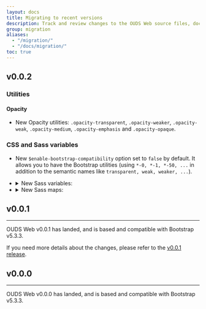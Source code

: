 ```yaml
---
layout: docs
title: Migrating to recent versions
description: Track and review changes to the OUDS Web source files, documentation, and components to help you migrate from previous versions.
group: migration
aliases:
  - "/migration/"
  - "/docs/migration/"
toc: true
---
```


## v0.0.2

### Utilities

#### Opacity

- <span class="badge text-bg-success">New</span> Opacity utilities: `.opacity-transparent`, `.opacity-weaker`, `.opacity-weak`, `.opacity-medium`, `.opacity-emphasis` and `.opacity-opaque`.

### CSS and Sass variables

- <span class="badge text-bg-success">New</span> `$enable-bootstrap-compatibility` option set to `false` by default. It allows you to have the Bootstrap utilities (using `*-0, *-1, *-50, ...` in addition to the semantic names like `transparent, weak, weaker, ...`).

- <details class="mb-2">
    <summary><span class="badge text-bg-success">New</span> Sass variables:</summary>
    <ul>
      <li><code>$ouds-opacity-0</code></li>
      <li><code>$ouds-opacity-100</code></li>
      <li><code>$ouds-opacity-200</code></li>
      <li><code>$ouds-opacity-300</code></li>
      <li><code>$ouds-opacity-400</code></li>
      <li><code>$ouds-opacity-500</code></li>
      <li><code>$ouds-opacity-600</code></li>
      <li><code>$ouds-opacity-700</code></li>
      <li><code>$ouds-opacity-800</code></li>
      <li><code>$ouds-opacity-900</code></li>
    </ul>
  </details>

- <details class="mb-2">
    <summary><span class="badge text-bg-success">New</span> Sass maps:</summary>
    <ul>
      <li><code>$ouds-opacities</code></li>
    </ul>
  </details>

## v0.0.1

<hr class="mb-4">

OUDS Web v0.0.1 has landed, and is based and compatible with Bootstrap v5.3.3.

If you need more details about the changes, please refer to the [v0.0.1 release](https://github.com/Orange-OpenSource/Orange-Boosted-Bootstrap/releases/tag/v0.0.1-ouds-web).

## v0.0.0

<hr class="mb-4">

OUDS Web v0.0.0 has landed, and is based and compatible with Bootstrap v5.3.3.
